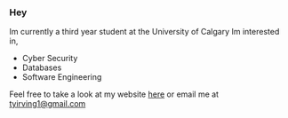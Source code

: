 ### Hey 
Im currently a third year student at the University of Calgary
Im interested in,
- Cyber Security 
- Databases
- Software Engineering

Feel free to take a look at my website [here](https://ty-irving.com) or email me at tyirving1@gmail.com
